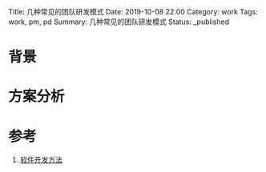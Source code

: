 Title: 几种常见的团队研发模式
Date: 2019-10-08 22:00
Category: work
Tags: work, pm, pd
Summary: 几种常见的团队研发模式
Status: _published

# 背景

# 方案分析

# 参考

1. [软件开发方法](https://baike.baidu.com/item/%E8%BD%AF%E4%BB%B6%E5%BC%80%E5%8F%91%E6%96%B9%E6%B3%95/971447)

